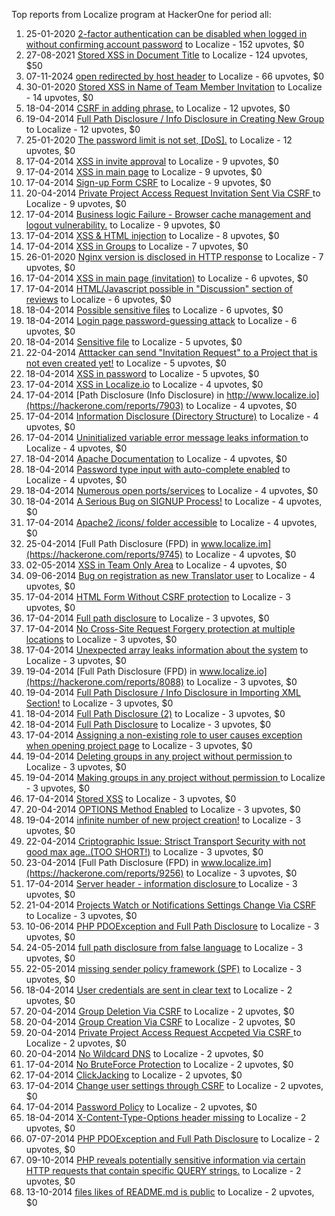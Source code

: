 Top reports from Localize program at HackerOne for period all:

1. 25-01-2020 [2-factor authentication can be disabled when logged in without confirming account password](https://hackerone.com/reports/783258) to Localize - 152 upvotes, $0
2. 27-08-2021 [Stored XSS in Document Title](https://hackerone.com/reports/1321407) to Localize - 124 upvotes, $50
3. 07-11-2024 [open redirected by host header](https://hackerone.com/reports/2828499) to Localize - 66 upvotes, $0
4. 30-01-2020 [Stored XSS in Name of Team Member Invitation](https://hackerone.com/reports/786301) to Localize - 14 upvotes, $0
5. 18-04-2014 [CSRF in adding phrase.](https://hackerone.com/reports/7962) to Localize - 12 upvotes, $0
6. 19-04-2014 [Full Path Disclosure / Info Disclosure in Creating New Group](https://hackerone.com/reports/8090) to Localize - 12 upvotes, $0
7. 25-01-2020 [The password limit is not set, [DoS].](https://hackerone.com/reports/783356) to Localize - 12 upvotes, $0
8. 17-04-2014 [XSS in invite approval](https://hackerone.com/reports/7887) to Localize - 9 upvotes, $0
9. 17-04-2014 [XSS in main page](https://hackerone.com/reports/7882) to Localize - 9 upvotes, $0
10. 17-04-2014 [Sign-up Form CSRF](https://hackerone.com/reports/7865) to Localize - 9 upvotes, $0
11. 20-04-2014 [Private Project Access Request Invitation Sent Via CSRF ](https://hackerone.com/reports/8226) to Localize - 9 upvotes, $0
12. 17-04-2014 [Business logic Failure - Browser cache management and logout vulnerability.](https://hackerone.com/reports/7909) to Localize - 9 upvotes, $0
13. 17-04-2014 [XSS & HTML injection](https://hackerone.com/reports/7876) to Localize - 8 upvotes, $0
14. 17-04-2014 [XSS in Groups](https://hackerone.com/reports/7868) to Localize - 7 upvotes, $0
15. 26-01-2020 [Nginx version is disclosed in HTTP response](https://hackerone.com/reports/783852) to Localize - 7 upvotes, $0
16. 17-04-2014 [XSS in main page (invitation)](https://hackerone.com/reports/7886) to Localize - 6 upvotes, $0
17. 17-04-2014 [HTML/Javascript possible in "Discussion" section of reviews](https://hackerone.com/reports/7897) to Localize - 6 upvotes, $0
18. 18-04-2014 [Possible sensitive files](https://hackerone.com/reports/8019) to Localize - 6 upvotes, $0
19. 18-04-2014 [Login page password-guessing attack](https://hackerone.com/reports/8017) to Localize - 6 upvotes, $0
20. 18-04-2014 [Sensitive file](https://hackerone.com/reports/7968) to Localize - 5 upvotes, $0
21. 22-04-2014 [Atttacker can send "Invitation Request" to a Project that is not even created yet!](https://hackerone.com/reports/9088) to Localize - 5 upvotes, $0
22. 18-04-2014 [XSS in password](https://hackerone.com/reports/7995) to Localize - 5 upvotes, $0
23. 17-04-2014 [XSS in Localize.io](https://hackerone.com/reports/7890) to Localize - 4 upvotes, $0
24. 17-04-2014 [Path Disclosure (Info Disclosure) in  http://www.localize.io](https://hackerone.com/reports/7903) to Localize - 4 upvotes, $0
25. 17-04-2014 [Information Disclosure (Directory Structure)](https://hackerone.com/reports/7930) to Localize - 4 upvotes, $0
26. 17-04-2014 [Uninitialized variable error message leaks information ](https://hackerone.com/reports/7915) to Localize - 4 upvotes, $0
27. 18-04-2014 [Apache Documentation](https://hackerone.com/reports/8055) to Localize - 4 upvotes, $0
28. 18-04-2014 [Password type input with auto-complete enabled](https://hackerone.com/reports/7954) to Localize - 4 upvotes, $0
29. 18-04-2014 [Numerous open ports/services](https://hackerone.com/reports/8064) to Localize - 4 upvotes, $0
30. 18-04-2014 [A Serious Bug on SIGNUP Process!](https://hackerone.com/reports/7941) to Localize - 4 upvotes, $0
31. 17-04-2014 [Apache2 /icons/ folder accessible](https://hackerone.com/reports/7923) to Localize - 4 upvotes, $0
32. 25-04-2014 [Full Path Disclosure (FPD) in www.localize.im](https://hackerone.com/reports/9745) to Localize - 4 upvotes, $0
33. 02-05-2014 [XSS in Team Only Area](https://hackerone.com/reports/10577) to Localize - 4 upvotes, $0
34. 09-06-2014 [Bug on registration as new Translator user](https://hackerone.com/reports/15679) to Localize - 4 upvotes, $0
35. 17-04-2014 [HTML Form Without CSRF protection](https://hackerone.com/reports/7863) to Localize - 3 upvotes, $0
36. 17-04-2014 [Full path disclosure](https://hackerone.com/reports/7894) to Localize - 3 upvotes, $0
37. 17-04-2014 [No Cross-Site Request Forgery protection at multiple locations](https://hackerone.com/reports/7916) to Localize - 3 upvotes, $0
38. 17-04-2014 [Unexpected array leaks information about the system](https://hackerone.com/reports/7888) to Localize - 3 upvotes, $0
39. 19-04-2014 [Full Path Disclosure (FPD) in www.localize.io](https://hackerone.com/reports/8088) to Localize - 3 upvotes, $0
40. 19-04-2014 [Full Path Disclosure / Info Disclosure in Importing XML Section!](https://hackerone.com/reports/8091) to Localize - 3 upvotes, $0
41. 18-04-2014 [Full Path Disclosure (2)](https://hackerone.com/reports/8013) to Localize - 3 upvotes, $0
42. 18-04-2014 [Full Path Disclosure](https://hackerone.com/reports/7972) to Localize - 3 upvotes, $0
43. 17-04-2014 [Assigning a non-existing role to user causes exception when opening project page](https://hackerone.com/reports/7921) to Localize - 3 upvotes, $0
44. 19-04-2014 [Deleting groups in any project without permission ](https://hackerone.com/reports/8104) to Localize - 3 upvotes, $0
45. 19-04-2014 [Making groups in any project without permission ](https://hackerone.com/reports/8102) to Localize - 3 upvotes, $0
46. 17-04-2014 [Stored XSS](https://hackerone.com/reports/7873) to Localize - 3 upvotes, $0
47. 20-04-2014 [OPTIONS Method Enabled](https://hackerone.com/reports/8184) to Localize - 3 upvotes, $0
48. 19-04-2014 [infinite number of new project creation!](https://hackerone.com/reports/8093) to Localize - 3 upvotes, $0
49. 22-04-2014 [Criptographic Issue: Strisct Transport Security with not good max age..(TOO SHORT!)](https://hackerone.com/reports/9008) to Localize - 3 upvotes, $0
50. 23-04-2014 [Full Path Disclosure (FPD) in www.localize.im](https://hackerone.com/reports/9256) to Localize - 3 upvotes, $0
51. 17-04-2014 [Server header - information disclosure ](https://hackerone.com/reports/7914) to Localize - 3 upvotes, $0
52. 21-04-2014 [Projects Watch or Notifications Settings Change Via CSRF](https://hackerone.com/reports/8273) to Localize - 3 upvotes, $0
53. 10-06-2014 [PHP PDOException and Full Path Disclosure](https://hackerone.com/reports/15899) to Localize - 3 upvotes, $0
54. 24-05-2014 [full path disclosure from false language](https://hackerone.com/reports/13237) to Localize - 3 upvotes, $0
55. 22-05-2014 [missing sender policy framework (SPF)](https://hackerone.com/reports/12836) to Localize - 3 upvotes, $0
56. 18-04-2014 [User credentials are sent in clear text](https://hackerone.com/reports/7950) to Localize - 2 upvotes, $0
57. 20-04-2014 [Group Deletion Via CSRF](https://hackerone.com/reports/8218) to Localize - 2 upvotes, $0
58. 20-04-2014 [Group Creation Via CSRF](https://hackerone.com/reports/8216) to Localize - 2 upvotes, $0
59. 20-04-2014 [ Private Project Access Request Accpeted Via CSRF ](https://hackerone.com/reports/8224) to Localize - 2 upvotes, $0
60. 20-04-2014 [No Wildcard DNS](https://hackerone.com/reports/8239) to Localize - 2 upvotes, $0
61. 17-04-2014 [No BruteForce Protection](https://hackerone.com/reports/7869) to Localize - 2 upvotes, $0
62. 17-04-2014 [ClickJacking](https://hackerone.com/reports/7862) to Localize - 2 upvotes, $0
63. 17-04-2014 [Change user settings through CSRF](https://hackerone.com/reports/7870) to Localize - 2 upvotes, $0
64. 17-04-2014 [Password Policy](https://hackerone.com/reports/7883) to Localize - 2 upvotes, $0
65. 18-04-2014 [X-Content-Type-Options header missing](https://hackerone.com/reports/8059) to Localize - 2 upvotes, $0
66. 07-07-2014 [PHP PDOException and Full Path Disclosure](https://hackerone.com/reports/19363) to Localize - 2 upvotes, $0
67. 09-10-2014 [PHP reveals potentially sensitive information via certain HTTP requests that contain specific QUERY strings.](https://hackerone.com/reports/30787) to Localize - 2 upvotes, $0
68. 13-10-2014 [files likes of README.md is public](https://hackerone.com/reports/31255) to Localize - 2 upvotes, $0
